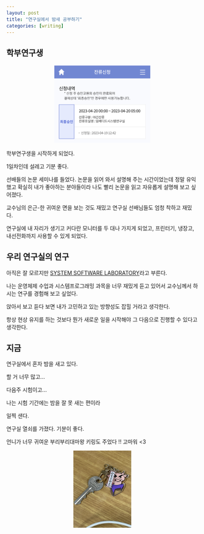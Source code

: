 ```yaml
---
layout: post
title: "연구실에서 밤새 공부하기"
categories: [writing]
---
```


## 학부연구생

<p align="center">
    <img src="../attachment/230420/IMG_1357.jpeg" width="50%" height="50%">
</p>

학부연구생을 시작하게 되었다.

1일차인데 설레고 기분 좋다.

선배들의 논문 세미나를 들었다. 논문을 읽어 와서 설명해 주는 시간이었는데 정말 유익했고 확실히 내가 좋아하는 분야들이라 나도 빨리 논문을 읽고 자유롭게 설명해 보고 싶어졌다.

교수님의 은근-한 귀여운 면을 보는 것도 재밌고 연구실 선배님들도 엄청 착하고 재밌다.

연구실에 내 자리가 생기고 커다란 모니터를 두 대나 가지게 되었고, 프린터기, 냉장고, 내선전화까지 사용할 수 있게 되었다.

## 우리 연구실의 연구

아직은 잘 모르지만 [SYSTEM SOFTWARE LABORATORY](https://sites.google.com/sungshin.ac.kr/ssl/home)라고 부른다.

나는 운영체제 수업과 시스템프로그래밍 과목을 너무 재밌게 듣고 있어서 교수님께서 하시는 연구를 경험해 보고 싶었다.

앉아서 보고 듣다 보면 내가 고민하고 있는 방향성도 잡힐 거라고 생각한다.

항상 현상 유지를 하는 것보다 뭔가 새로운 일을 시작해야 그 다음으로 진행할 수 있다고 생각한다.

## 지금

연구실에서 혼자 밤을 새고 있다.

할 거 너무 많고...

다음주 시험이고...

나는 시험 기간에는 밤을 잘 못 새는 편이라

일찍 샌다.

연구실 열쇠를 가졌다. 기분이 좋다.

언니가 너무 귀여운 부리부리대마왕 키링도 주었다 !! 고마워 <3

<p align="center">
    <img src="../attachment/230420/IMG_1356.jpeg" width="30%" height="30%">
</p>
